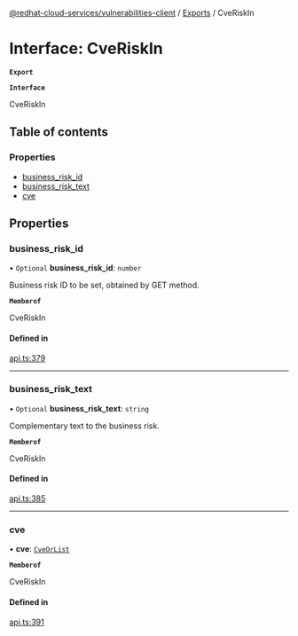 [@redhat-cloud-services/vulnerabilities-client](../README.md) / [Exports](../modules.md) / CveRiskIn

# Interface: CveRiskIn

**`Export`**

**`Interface`**

CveRiskIn

## Table of contents

### Properties

- [business\_risk\_id](CveRiskIn.md#business_risk_id)
- [business\_risk\_text](CveRiskIn.md#business_risk_text)
- [cve](CveRiskIn.md#cve)

## Properties

### business\_risk\_id

• `Optional` **business\_risk\_id**: `number`

Business risk ID to be set, obtained by GET method.

**`Memberof`**

CveRiskIn

#### Defined in

[api.ts:379](https://github.com/RedHatInsights/javascript-clients/blob/master/packages/vulnerabilities/api.ts#L379)

___

### business\_risk\_text

• `Optional` **business\_risk\_text**: `string`

Complementary text to the business risk.

**`Memberof`**

CveRiskIn

#### Defined in

[api.ts:385](https://github.com/RedHatInsights/javascript-clients/blob/master/packages/vulnerabilities/api.ts#L385)

___

### cve

• **cve**: [`CveOrList`](../modules.md#cveorlist)

**`Memberof`**

CveRiskIn

#### Defined in

[api.ts:391](https://github.com/RedHatInsights/javascript-clients/blob/master/packages/vulnerabilities/api.ts#L391)
